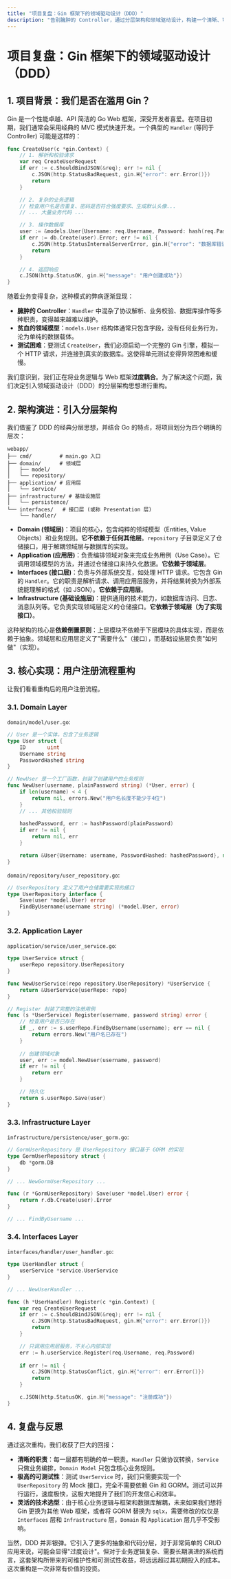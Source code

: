 ```yaml
---
title: "项目复盘：Gin 框架下的领域驱动设计（DDD）"
description: "告别臃肿的 Controller，通过分层架构和领域驱动设计，构建一个清晰、可维护、易于测试的 Go Web API。"
---
```


# 项目复盘：Gin 框架下的领域驱动设计（DDD）

## 1. 项目背景：我们是否在滥用 Gin？

Gin 是一个性能卓越、API 简洁的 Go Web 框架，深受开发者喜爱。在项目初期，我们通常会采用经典的 MVC 模式快速开发。一个典型的 `Handler` (等同于 Controller) 可能是这样的：

```go
func CreateUser(c *gin.Context) {
    // 1. 解析和校验请求
    var req CreateUserRequest
    if err := c.ShouldBindJSON(&req); err != nil {
        c.JSON(http.StatusBadRequest, gin.H{"error": err.Error()})
        return
    }

    // 2. 复杂的业务逻辑
    // 检查用户名是否重复、密码是否符合强度要求、生成默认头像...
    // ... 大量业务代码 ...

    // 3. 操作数据库
    user := &models.User{Username: req.Username, Password: hash(req.Password)}
    if err := db.Create(user).Error; err != nil {
        c.JSON(http.StatusInternalServerError, gin.H{"error": "数据库错误"})
        return
    }

    // 4. 返回响应
    c.JSON(http.StatusOK, gin.H{"message": "用户创建成功"})
}
```

随着业务变得复杂，这种模式的弊病逐渐显现：
-   **臃肿的 Controller**：`Handler` 中混杂了协议解析、业务校验、数据库操作等多种职责，变得越来越难以维护。
-   **贫血的领域模型**：`models.User` 结构体通常只包含字段，没有任何业务行为，沦为单纯的数据载体。
-   **测试困难**：要测试 `CreateUser`，我们必须启动一个完整的 Gin 引擎，模拟一个 HTTP 请求，并连接到真实的数据库。这使得单元测试变得异常困难和缓慢。

我们意识到，我们正在将业务逻辑与 Web 框架**过度耦合**。为了解决这个问题，我们决定引入领域驱动设计（DDD）的分层架构思想进行重构。

## 2. 架构演进：引入分层架构

我们借鉴了 DDD 的经典分层思想，并结合 Go 的特点，将项目划分为四个明确的层次：

```
webapp/
├── cmd/         # main.go 入口
├── domain/      # 领域层
│   ├── model/
│   └── repository/
├── application/ # 应用层
│   └── service/
├── infrastructure/ # 基础设施层
│   └── persistence/
└── interfaces/   # 接口层 (或称 Presentation 层)
    └── handler/
```

-   **Domain (领域层)**：项目的核心，包含纯粹的领域模型（Entities, Value Objects）和业务规则。**它不依赖于任何其他层**。`repository` 子目录定义了仓储接口，用于解耦领域层与数据库的实现。
-   **Application (应用层)**：负责编排领域对象来完成业务用例（Use Case）。它调用领域模型的方法，并通过仓储接口来持久化数据。**它依赖于领域层**。
-   **Interfaces (接口层)**：负责与外部系统交互，如处理 HTTP 请求。它包含 Gin 的 `Handler`。它的职责是解析请求、调用应用层服务，并将结果转换为外部系统能理解的格式（如 JSON）。**它依赖于应用层**。
-   **Infrastructure (基础设施层)**：提供通用的技术能力，如数据库访问、日志、消息队列等。它负责实现领域层定义的仓储接口。**它依赖于领域层（为了实现接口）**。

这种架构的核心是**依赖倒置原则**：上层模块不依赖于下层模块的具体实现，而是依赖于抽象。领域层和应用层定义了"需要什么"（接口），而基础设施层负责"如何做"（实现）。

## 3. 核心实现：用户注册流程重构

让我们看看重构后的用户注册流程。

### 3.1. Domain Layer

`domain/model/user.go`:
```go
// User 是一个实体，包含了业务逻辑
type User struct {
    ID       uint
    Username string
    PasswordHashed string
}

// NewUser 是一个工厂函数，封装了创建用户的业务规则
func NewUser(username, plainPassword string) (*User, error) {
    if len(username) < 4 {
        return nil, errors.New("用户名长度不能少于4位")
    }
    // ... 其他校验规则
    
    hashedPassword, err := hashPassword(plainPassword)
    if err != nil {
        return nil, err
    }

    return &User{Username: username, PasswordHashed: hashedPassword}, nil
}
```

`domain/repository/user_repository.go`:
```go
// UserRepository 定义了用户仓储需要实现的接口
type UserRepository interface {
    Save(user *model.User) error
    FindByUsername(username string) (*model.User, error)
}
```

### 3.2. Application Layer

`application/service/user_service.go`:
```go
type UserService struct {
    userRepo repository.UserRepository
}

func NewUserService(repo repository.UserRepository) *UserService {
    return &UserService{userRepo: repo}
}

// Register 封装了完整的注册用例
func (s *UserService) Register(username, password string) error {
    // 检查用户是否已存在
    if _, err := s.userRepo.FindByUsername(username); err == nil {
        return errors.New("用户名已存在")
    }
    
    // 创建领域对象
    user, err := model.NewUser(username, password)
    if err != nil {
        return err
    }

    // 持久化
    return s.userRepo.Save(user)
}
```

### 3.3. Infrastructure Layer

`infrastructure/persistence/user_gorm.go`:
```go
// GormUserRepository 是 UserRepository 接口基于 GORM 的实现
type GormUserRepository struct {
    db *gorm.DB
}

// ... NewGormUserRepository ...

func (r *GormUserRepository) Save(user *model.User) error {
    return r.db.Create(user).Error
}

// ... FindByUsername ...
```

### 3.4. Interfaces Layer

`interfaces/handler/user_handler.go`:
```go
type UserHandler struct {
    userService *service.UserService
}

// ... NewUserHandler ...

func (h *UserHandler) Register(c *gin.Context) {
    var req CreateUserRequest
    if err := c.ShouldBindJSON(&req); err != nil {
        c.JSON(http.StatusBadRequest, gin.H{"error": err.Error()})
        return
    }

    // 只调用应用层服务，不关心内部实现
    err := h.userService.Register(req.Username, req.Password)
    
    if err != nil {
        c.JSON(http.StatusConflict, gin.H{"error": err.Error()})
        return
    }

    c.JSON(http.StatusOK, gin.H{"message": "注册成功"})
}
```

## 4. 复盘与反思

通过这次重构，我们收获了巨大的回报：

-   **清晰的职责**：每一层都有明确的单一职责。`Handler` 只做协议转换，`Service` 只做业务编排，`Domain Model` 只包含核心业务规则。
-   **极高的可测试性**：测试 `UserService` 时，我们只需要实现一个 `UserRepository` 的 Mock 接口，完全不需要依赖 Gin 和 GORM。测试可以并行运行，速度极快，这极大地提升了我们的开发信心和效率。
-   **灵活的技术选型**：由于核心业务逻辑与框架和数据库解耦，未来如果我们想将 Gin 更换为其他 Web 框架，或者将 GORM 替换为 `sqlx`，需要修改的仅仅是 `Interfaces` 层和 `Infrastructure` 层，`Domain` 和 `Application` 层几乎不受影响。

当然，DDD 并非银弹。它引入了更多的抽象和代码分层，对于非常简单的 CRUD 应用来说，可能会显得"过度设计"。但对于业务逻辑复杂、需要长期演进的系统而言，这套架构所带来的可维护性和可测试性收益，将远远超过其初期投入的成本。这次重构是一次非常有价值的投资。

